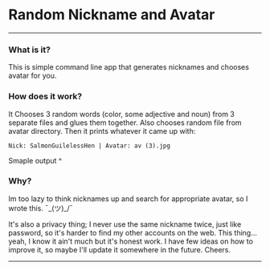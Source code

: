 # Random Nickname and Avatar

---
### What is it?

This is simple command line app that generates nicknames and chooses avatar for you. 

### How does it work? 
It Chooses 3 random words (color, some adjective and noun) from 3 separate files and glues them together. Also chooses random file from avatar directory. Then it prints whatever it came up with: 

    Nick: SalmonGuilelessHen | Avatar: av (3).jpg
  
Smaple output ^

### Why? 

Im too lazy to think nicknames up and search for appropriate avatar, so I wrote this. ¯\_(ツ)_/¯

It's also a privacy thing; I never use the same nickname twice, just like password, so it's harder to find my other accounts on the web. 
This thing... yeah, I know it ain't much but it's honest work. I have few ideas on how to improve it, so maybe I'll update it somewhere in the future.
Cheers.

---

